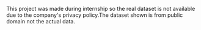 This project was made during internship so the real dataset is not available due to the company's privacy policy.The dataset shown is from public domain not the actual data.
